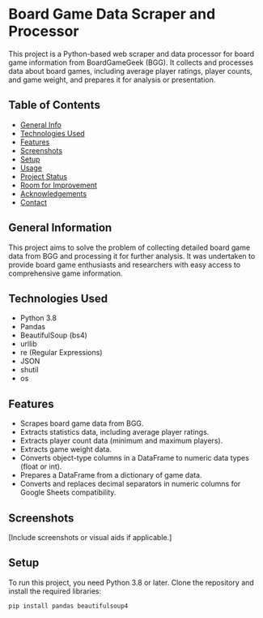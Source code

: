 # Board Game Data Scraper and Processor

This project is a Python-based web scraper and data processor for board game information from BoardGameGeek (BGG). It collects and processes data about board games, including average player ratings, player counts, and game weight, and prepares it for analysis or presentation.

## Table of Contents
* [General Info](#general-information)
* [Technologies Used](#technologies-used)
* [Features](#features)
* [Screenshots](#screenshots)
* [Setup](#setup)
* [Usage](#usage)
* [Project Status](#project-status)
* [Room for Improvement](#room-for-improvement)
* [Acknowledgements](#acknowledgements)
* [Contact](#contact)

## General Information

This project aims to solve the problem of collecting detailed board game data from BGG and processing it for further analysis. It was undertaken to provide board game enthusiasts and researchers with easy access to comprehensive game information.

## Technologies Used

- Python 3.8
- Pandas
- BeautifulSoup (bs4)
- urllib
- re (Regular Expressions)
- JSON
- shutil
- os

## Features

- Scrapes board game data from BGG.
- Extracts statistics data, including average player ratings.
- Extracts player count data (minimum and maximum players).
- Extracts game weight data.
- Converts object-type columns in a DataFrame to numeric data types (float or int).
- Prepares a DataFrame from a dictionary of game data.
- Converts and replaces decimal separators in numeric columns for Google Sheets compatibility.

## Screenshots

[Include screenshots or visual aids if applicable.]

## Setup

To run this project, you need Python 3.8 or later. Clone the repository and install the required libraries:

```bash
pip install pandas beautifulsoup4
